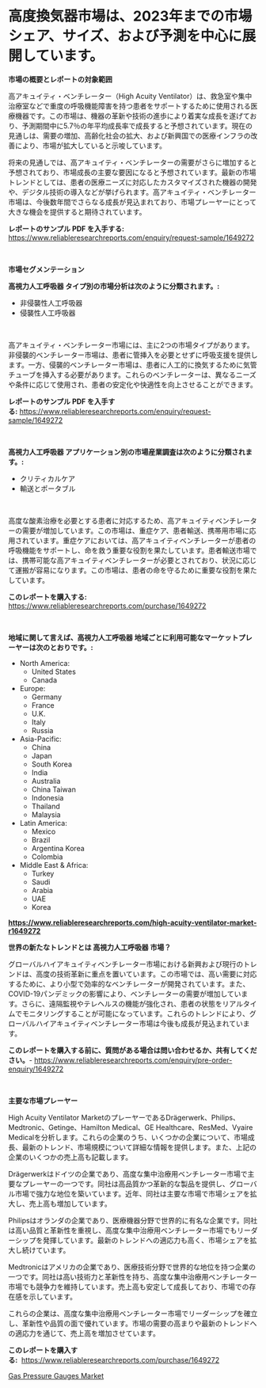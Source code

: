 <p><h1>高度換気器市場は、2023年までの市場シェア、サイズ、および予測を中心に展開しています。</h1></p><p><strong>市場の概要とレポートの対象範囲</strong></p>
<p><p>高アキュイティ・ベンチレーター（High Acuity Ventilator）は、救急室や集中治療室などで重度の呼吸機能障害を持つ患者をサポートするために使用される医療機器です。この市場は、機器の革新や技術の進歩により着実な成長を遂げており、予測期間中に5.7％の年平均成長率で成長すると予想されています。現在の見通しは、需要の増加、高齢化社会の拡大、および新興国での医療インフラの改善により、市場が拡大していると示唆しています。</p><p>将来の見通しでは、高アキュイティ・ベンチレーターの需要がさらに増加すると予想されており、市場成長の主要な要因になると予想されています。最新の市場トレンドとしては、患者の医療ニーズに対応したカスタマイズされた機器の開発や、デジタル技術の導入などが挙げられます。高アキュイティ・ベンチレーター市場は、今後数年間でさらなる成長が見込まれており、市場プレーヤーにとって大きな機会を提供すると期待されています。</p></p>
<p><strong>レポートのサンプル PDF を入手する:</strong> <a href="https://www.reliableresearchreports.com/enquiry/request-sample/1649272">https://www.reliableresearchreports.com/enquiry/request-sample/1649272</a></p>
<p>&nbsp;</p>
<p><strong>市場セグメンテーション</strong></p>
<p><strong>高視力人工呼吸器 タイプ別の市場分析は次のように分類されます。:</strong></p>
<p><ul><li>非侵襲性人工呼吸器</li><li>侵襲性人工呼吸器</li></ul></p>
<p>&nbsp;</p>
<p><p>高アキュイティ・ベンチレーター市場には、主に2つの市場タイプがあります。非侵襲的ベンチレーター市場は、患者に管挿入を必要とせずに呼吸支援を提供します。一方、侵襲的ベンチレーター市場は、患者に人工的に換気するために気管チューブを挿入する必要があります。これらのベンチレーターは、異なるニーズや条件に応じて使用され、患者の安定化や快適性を向上させることができます。</p></p>
<p><strong>レポートのサンプル PDF を入手する:</strong>&nbsp;<a href="https://www.reliableresearchreports.com/enquiry/request-sample/1649272">https://www.reliableresearchreports.com/enquiry/request-sample/1649272</a></p>
<p>&nbsp;</p>
<p><strong> 高視力人工呼吸器 アプリケーション別の市場産業調査は次のように分類されます。:</strong></p>
<p><ul><li>クリティカルケア</li><li>輸送とポータブル</li></ul></p>
<p>&nbsp;</p>
<p><p>高度な酸素治療を必要とする患者に対応するため、高アキュイティベンチレーターの需要が増加しています。この市場は、重症ケア、患者輸送、携帯用市場に応用されています。重症ケアにおいては、高アキュイティベンチレーターが患者の呼吸機能をサポートし、命を救う重要な役割を果たしています。患者輸送市場では、携帯可能な高アキュイティベンチレーターが必要とされており、状況に応じて運搬が容易になります。この市場は、患者の命を守るために重要な役割を果たしています。</p></p>
<p><strong>このレポートを購入する:</strong>&nbsp; <a href="https://www.reliableresearchreports.com/purchase/1649272">https://www.reliableresearchreports.com/purchase/1649272</a></p>
<p>&nbsp;</p>
<p><strong>地域に関して言えば、高視力人工呼吸器 地域ごとに利用可能なマーケットプレーヤーは次のとおりです。:</strong></p>
<p><ul>
    <li>
        North America:
        <ul>
            <li>United States</li>
            <li>Canada</li>
        </ul>
    </li>
    <li>
        Europe:
        <ul>
            <li>Germany</li>
            <li>France</li>
            <li>U.K.</li>
            <li>Italy</li>
            <li>Russia</li>
        </ul>
    </li>
    <li>
        Asia-Pacific:
        <ul>
            <li>China</li>
            <li>Japan</li>
            <li>South Korea</li>
            <li>India</li>
            <li>Australia</li>
            <li>China Taiwan</li>
            <li>Indonesia</li>
            <li>Thailand</li>
            <li>Malaysia</li>
        </ul>
    </li>
    <li>
        Latin America:
        <ul>
            <li>Mexico</li>
            <li>Brazil</li>
            <li>Argentina Korea</li>
            <li>Colombia</li>
        </ul>
    </li>
    <li>
        Middle East & Africa:
        <ul>
            <li>Turkey</li>
            <li>Saudi</li>
            <li>Arabia</li>
            <li>UAE</li>
            <li>Korea</li>
        </ul>
    </li>
    </ul></p>
<p><strong><a href="https://www.reliableresearchreports.com/high-acuity-ventilator-market-r1649272">https://www.reliableresearchreports.com/high-acuity-ventilator-market-r1649272</a></strong>&nbsp;</p>
<p><strong>世界の新たなトレンドとは 高視力人工呼吸器 市場？</strong></p>
<p><p>グローバルハイアキュイティベンチレーター市場における新興および現行のトレンドは、高度の技術革新に重点を置いています。この市場では、高い需要に対応するために、より小型で効率的なベンチレーターが開発されています。また、COVID-19パンデミックの影響により、ベンチレーターの需要が増加しています。さらに、遠隔監視やテレヘルスの機能が強化され、患者の状態をリアルタイムでモニタリングすることが可能になっています。これらのトレンドにより、グローバルハイアキュイティベンチレーター市場は今後も成長が見込まれています。</p></p>
<p><strong>このレポートを購入する前に、質問がある場合は問い合わせるか、共有してください。</strong>- <a href="https://www.reliableresearchreports.com/enquiry/pre-order-enquiry/1649272">https://www.reliableresearchreports.com/enquiry/pre-order-enquiry/1649272</a></p>
<p>&nbsp;</p>
<p><strong>主要な市場プレーヤー</strong></p>
<p><p>High Acuity Ventilator MarketのプレーヤーであるDrägerwerk、Philips、Medtronic、Getinge、Hamilton Medical、GE Healthcare、ResMed、Vyaire Medicalを分析します。これらの企業のうち、いくつかの企業について、市場成長、最新のトレンド、市場規模について詳細な情報を提供します。また、上記の企業のいくつかの売上高も記載します。</p><p>Drägerwerkはドイツの企業であり、高度な集中治療用ベンチレーター市場で主要なプレーヤーの一つです。同社は高品質かつ革新的な製品を提供し、グローバル市場で強力な地位を築いています。近年、同社は主要な市場で市場シェアを拡大し、売上高も増加しています。</p><p>Philipsはオランダの企業であり、医療機器分野で世界的に有名な企業です。同社は高い品質と革新性を重視し、高度な集中治療用ベンチレーター市場でもリーダーシップを発揮しています。最新のトレンドへの適応力も高く、市場シェアを拡大し続けています。</p><p>Medtronicはアメリカの企業であり、医療技術分野で世界的な地位を持つ企業の一つです。同社は高い技術力と革新性を持ち、高度な集中治療用ベンチレーター市場でも競争力を維持しています。売上高も安定して成長しており、市場での存在感を示しています。</p><p>これらの企業は、高度な集中治療用ベンチレーター市場でリーダーシップを確立し、革新性や品質の面で優れています。市場の需要の高まりや最新のトレンドへの適応力を通じて、売上高を増加させています。</p></p>
<p><strong>このレポートを購入する:</strong>&nbsp;&nbsp;<a href="https://www.reliableresearchreports.com/purchase/1649272">https://www.reliableresearchreports.com/purchase/1649272</a></p>
<p><p><a href="https://github.com/kathiaseamanalvaradovlprc2h/Market-Research-Report-List-2/blob/main/gas-pressure-gauges-market.md">Gas Pressure Gauges Market</a></p></p>